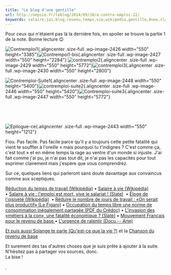 ```yaml
---
title: "Le blog d'une gentille"
url: http://nepsie.fr/leblog/2014/09/10/a-contre-emploi-22/
keywords: salaire,jai,blog,revenu,temps,vie,wikipédia,gentille,dune,slate,fatalité,travail,nai
---
```

Pour ceux qui n'étaient pas là la dernière fois, en spoiler se trouve la partie 1 de la note. Bonne lecture 😉

![Contremploi1](http://nepsie.fr/leblog/wp-content/uploads/sites/8/2014/09/Contremploi1.gif){.aligncenter .size-full .wp-image-2426 width="550" height="3385"}![Contrempoi1-bis](http://nepsie.fr/leblog/wp-content/uploads/sites/8/2014/09/Contrempoi1-bis.png){.aligncenter .size-full .wp-image-2427 width="550" height="2284"} ![contremploi2](http://nepsie.fr/leblog/wp-content/uploads/sites/8/2014/09/contremploi2.gif){.aligncenter .size-full .wp-image-2429 width="550" height="5772"}![contremploi3](http://nepsie.fr/leblog/wp-content/uploads/sites/8/2014/09/contremploi3.png){.aligncenter .size-full .wp-image-2430 width="550" height="2800"}

![Contremploi-Suite1](http://nepsie.fr/leblog/wp-content/uploads/sites/8/2014/09/Contremploi-Suite11.jpg){.aligncenter .size-full .wp-image-2448 width="550" height="5400"}![contremploi-suite2](http://nepsie.fr/leblog/wp-content/uploads/sites/8/2014/09/contremploi-suite21.jpg){.aligncenter .size-full .wp-image-2446 width="550" height="5420"}![Contremploi-suite3](http://nepsie.fr/leblog/wp-content/uploads/sites/8/2014/09/Contremploi-suite3.jpg){.aligncenter .size-full .wp-image-2447 width="550" height="5772"}

 

 

![Epilogue-ce](http://nepsie.fr/leblog/wp-content/uploads/sites/8/2014/09/Epilogue-ce.jpg){.aligncenter .size-full .wp-image-2443 width="550" height="1212"}

Fiou. Pas facile. Pas facile parce qu'il y a toujours cette petite fatalité qui vient te souffler à l'oreille « mais pourquoi tu t'indignes ? C'est comme ça, c'est tout » et en même temps la rage au ventre d'un monde si injuste. J'ai fait comme j'ai pu, je n'ai pas tout dit, je n'ai pas les capacités pour tout exprimer clairement mais j'espère que vous comprendrez.

Sur ce, quelques liens qui parleront sans doute davantage aux convaincus comme aux sceptiques.

[Réduction du temps de travail (Wikipédia)](http://fr.wikipedia.org/wiki/R%C3%A9duction_du_temps_de_travail) • [Salaire à vie (Wikipédia)](http://fr.wikipedia.org/wiki/Salaire_%C3%A0_vie) • [Salaire à vie : l'emploi est mort, vive le salariat ! (Slate)](http://www.slate.fr/story/68185/salaire-vie-travail)  • [Éloge de l'oisiveté (Wikipédia)](http://fr.wikipedia.org/wiki/%C3%89loge_de_l%27oisivet%C3%A9)  • [Réduire le nombre de jours de travail : «On serait plus productif» (Le Figaro)](http://www.lefigaro.fr/vox/economie/2014/07/22/31007-20140722ARTFIG00315-reduire-le-nombre-de-jours-de-travail-on-serait-plus-productif.php) • [Occupation du temps libre une norme de consommation inégalement partagée (PDF du Crédoc)](http://www.credoc.fr/pdf/Rech/C210.pdf) • [L'invasion des «métiers à la con», une fatalité économique ? (Slate)](http://www.slate.fr/story/76744/metiers-a-la-con) • [Mouvement Français pour le revenu de base ](http://www.google.fr/url?sa=t&rct=j&q=&esrc=s&source=web&cd=1&ved=0CCMQFjAA&url=http%3A%2F%2Frevenudebase.info%2F&ei=FnIPVILoN9fZaviRgQg&usg=AFQjCNHQk-D7epbCMqpnSYVB-zy2zMAJjw&sig2=98UOLs4vmJYXv6EO_yRfrQ&bvm=bv.74649129,d.d2s)• [L'urgence de ralentir (Docu -- Arte)](http://www.arte.tv/guide/fr/048763-000/l-urgence-de-ralentir)

[Et puis aussi Solange te parle (Qu'est-ce que la vie ?)](https://www.youtube.com/watch?v=tqJoXQwUEy4&feature=youtu.be) et la [Chanson du revenu de base](https://www.youtube.com/watch?v=Zr6vFsD8lOw)

Et surement des tas d'autres choses que je suis prête à ajouter à la suite.\
N'hésitez pas à partager vos sources, donc.\
La bise !\
[\
](http://www.arte.tv/guide/fr/048763-000/l-urgence-de-ralentir).
